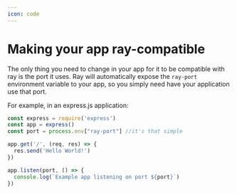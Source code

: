 ```yaml
---
icon: code
---
```


# Making your app ray-compatible

The only thing you need to change in your app for it to be compatible with ray is the port it uses. Ray will automatically expose the `ray-port` environment variable to your app, so you simply need have your application use that port.

For example, in an express.js application:

```javascript
const express = require('express')
const app = express()
const port = process.env["ray-port"] //it's that simple

app.get('/', (req, res) => {
  res.send('Hello World!')
})

app.listen(port, () => {
  console.log(`Example app listening on port ${port}`)
})

```

